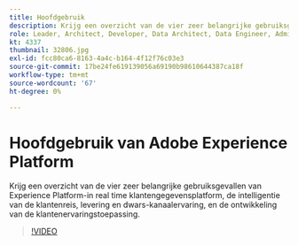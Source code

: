 ```yaml
---
title: Hoofdgebruik
description: Krijg een overzicht van de vier zeer belangrijke gebruiksgevallen van Experience Platform&mdash;het platform van klantengegevens in real time, de inlichtingen van de klantenreis, levering en dwars-kanaalervaring, en de ontwikkeling van de klantenervaringstoepassing.
role: Leader, Architect, Developer, Data Architect, Data Engineer, Admin, User
kt: 4337
thumbnail: 32806.jpg
exl-id: fcc80ca6-8163-4a4c-b164-4f12f76c03e3
source-git-commit: 17be24fe619139056a69190b98610644387ca18f
workflow-type: tm+mt
source-wordcount: '67'
ht-degree: 0%

---
```


# Hoofdgebruik van Adobe Experience Platform

Krijg een overzicht van de vier zeer belangrijke gebruiksgevallen van Experience Platform-in real time klantengegevensplatform, de intelligentie van de klantenreis, levering en dwars-kanaalervaring, en de ontwikkeling van de klantenervaringstoepassing.

>[!VIDEO](https://video.tv.adobe.com/v/32806?quality=12&learn=on)

